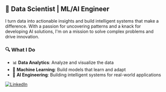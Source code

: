 ## 🚀 Data Scientist | ML/AI Engineer

I turn data into actionable insights and build intelligent systems that make a difference. With a passion for uncovering patterns and a knack for developing AI solutions, I'm on a mission to solve complex problems and drive innovation.

### 🔍 What I Do

- 📊 **Data Analytics**: Analyze and visualize the data
- 🧠 **Machine Learning**: Build models that learn and adapt
- 🤖 **AI Engineering**: Building intelligent systems for real-world applications


[![LinkedIn](https://img.shields.io/badge/LinkedIn-%230077B5.svg?logo=linkedin&logoColor=white)](https://linkedin.com/in/ahmad-bsds) 


